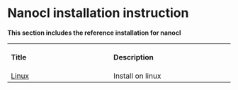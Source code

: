 # Nanocl installation instruction

<strong>
This section includes the reference installation for nanocl
</strong>

<table>
  <tr>
    <th align="left">
      <img width="1000" height="0">
      <p>Title</p>
    </th>
    <th align="left">
      <img width="1000" height="0">
      <p>Description</p>
    </th>
  </tr>
  <tr>
    <td>
      <a href="./linux">Linux</a>
    </td>
    <td>
      Install on linux
    </td>
  </tr>
</table>
